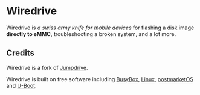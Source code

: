 # Wiredrive

Wiredrive is *a swiss army knife for mobile devices* for flashing a disk image **directly to eMMC,** troubleshooting a broken system, and a lot more.

## Credits

Wiredrive is a fork of [Jumpdrive].

Wiredrive is built on free software including [BusyBox], [Linux], [postmarketOS] and [U-Boot].

[Busybox]: https://busybox.net/
[Jumpdrive]: https://github.com/dreemurrs-embedded/Jumpdrive
[Linux]: https://kernel.org/
[postmarketOS]: https://postmarketos.org/
[U-Boot]: https://github.com/u-boot/u-boot
